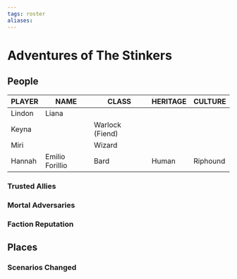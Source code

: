 ```yaml
---
tags: roster
aliases:
---
```

# Adventures of The Stinkers
## People

| PLAYER | NAME            | CLASS           | HERITAGE | CULTURE  |
| ------ | --------------- | --------------- | -------- | -------- |
| Lindon | Liana           |                 |          |          |
| Keyna  |                 | Warlock (Fiend) |          |          |
| Miri   |                 | Wizard          |          |          |
| Hannah | Emilio Forillio | Bard            | Human    | Riphound |

### Trusted Allies
### Mortal Adversaries
### Faction Reputation
## Places
### Scenarios Changed